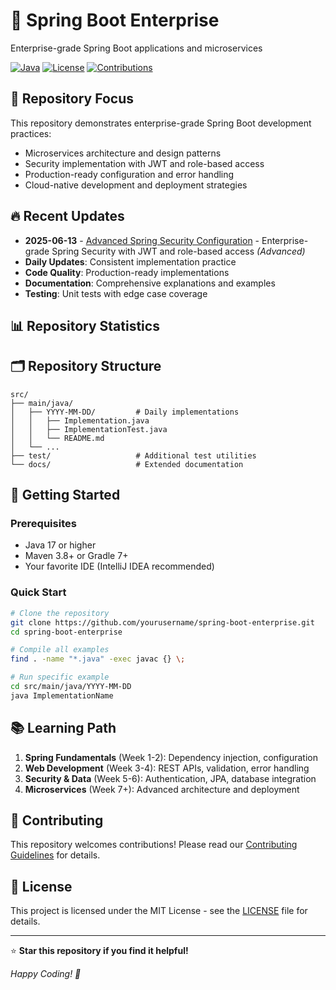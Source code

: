 # 🚀 Spring Boot Enterprise

Enterprise-grade Spring Boot applications and microservices

[![Java](https://img.shields.io/badge/Java-17+-ED8B00?style=for-the-badge&logo=openjdk&logoColor=white)](https://openjdk.java.net/)
[![License](https://img.shields.io/badge/License-MIT-green?style=for-the-badge)](LICENSE)
[![Contributions](https://img.shields.io/badge/Contributions-Welcome-blue?style=for-the-badge)](#contributing)

## 🎯 Repository Focus

This repository demonstrates enterprise-grade Spring Boot development practices:
- Microservices architecture and design patterns
- Security implementation with JWT and role-based access
- Production-ready configuration and error handling
- Cloud-native development and deployment strategies

## 🔥 Recent Updates
- **2025-06-13** - [Advanced Spring Security Configuration](src/main/java/2025-06-13) - Enterprise-grade Spring Security with JWT and role-based access *(Advanced)*
- **Daily Updates**: Consistent implementation practice
- **Code Quality**: Production-ready implementations
- **Documentation**: Comprehensive explanations and examples
- **Testing**: Unit tests with edge case coverage

## 📊 Repository Statistics


## 🗂️ Repository Structure

```
src/
├── main/java/
│   ├── YYYY-MM-DD/         # Daily implementations
│   │   ├── Implementation.java
│   │   ├── ImplementationTest.java
│   │   └── README.md
│   └── ...
├── test/                   # Additional test utilities
└── docs/                   # Extended documentation
```

## 🚀 Getting Started

### Prerequisites
- Java 17 or higher
- Maven 3.8+ or Gradle 7+
- Your favorite IDE (IntelliJ IDEA recommended)

### Quick Start
```bash
# Clone the repository
git clone https://github.com/yourusername/spring-boot-enterprise.git
cd spring-boot-enterprise

# Compile all examples
find . -name "*.java" -exec javac {} \;

# Run specific example
cd src/main/java/YYYY-MM-DD
java ImplementationName
```

## 📚 Learning Path

1. **Spring Fundamentals** (Week 1-2): Dependency injection, configuration
2. **Web Development** (Week 3-4): REST APIs, validation, error handling
3. **Security & Data** (Week 5-6): Authentication, JPA, database integration
4. **Microservices** (Week 7+): Advanced architecture and deployment

## 🤝 Contributing

This repository welcomes contributions! Please read our [Contributing Guidelines](CONTRIBUTING.md) for details.

## 📄 License

This project is licensed under the MIT License - see the [LICENSE](LICENSE) file for details.

---

⭐ **Star this repository if you find it helpful!**

*Happy Coding! 🎯*
